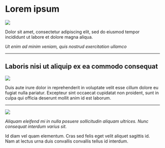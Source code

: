 <div class='headline'><h1>Lorem ipsum</h1> </div>

<div class='sample'><img src='https://photographycourse.net/wp-content/uploads/2020/02/Portrait-vs-Landscape-Featured-Image-3.jpg'></div>

Dolor sit amet, consectetur adipiscing elit, sed do eiusmod tempor incididunt ut labore et dolore
magna aliqua.

*Ut enim ad minim veniam, quis nostrud exercitation ullamco*

---

## Laboris nisi ut aliquip ex ea commodo consequat

<div class='sample'><img src='https://lh3.googleusercontent.com/4mVNVUybMXXJ5k-PuXHwqwBFDLUZbAuSxa7xcypndKhFZ9RPEGVcoXpU9mLQL6lGg3z3Cvp5pJFWDXwKiYDPWOH9zQ=w640-h400-e365-rj-sc0x00ffffff'></div>

Duis aute irure dolor in reprehenderit in voluptate velit esse cillum dolore eu fugiat nulla pariatur. Excepteur sint occaecat cupidatat non proident, sunt in culpa qui officia deserunt mollit anim id est laborum.

---

<div class='sample'><img src='https://learn.zoner.com/wp-content/uploads/2018/08/landscape-photography-at-every-hour-part-ii-photographing-landscapes-in-rain-or-shine.jpg'></div>

*Aliquam eleifend mi in nulla posuere sollicitudin aliquam ultrices. Nunc consequat interdum varius sit.*

Id diam vel quam elementum. Cras sed felis eget velit aliquet sagittis id. Nam at lectus urna duis convallis convallis tellus id interdum.

